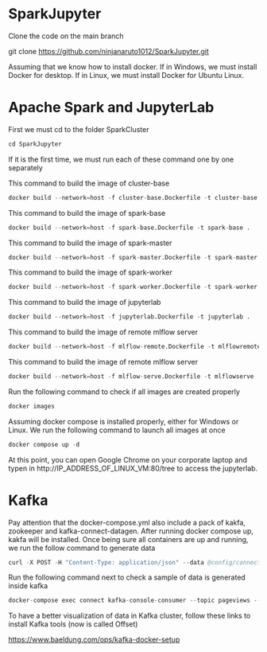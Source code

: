 # SparkJupyter

Clone the code on the main branch

git clone https://github.com/ninjanaruto1012/SparkJupyter.git

Assuming that we know how to install docker.
If in Windows, we must install Docker for desktop.
If in Linux, we must install Docker for Ubuntu Linux.

# Apache Spark and JupyterLab
First we must cd to the folder SparkCluster
```s
cd SparkJupyter
```
If it is the first time, we must run each of these command one by one separately

This command to build the image of cluster-base
```s
docker build --network=host -f cluster-base.Dockerfile -t cluster-base .
```

This command to build the image of spark-base
```s
docker build --network=host -f spark-base.Dockerfile -t spark-base .
```

This command to build the image of spark-master
```s
docker build --network=host -f spark-master.Dockerfile -t spark-master .
```

This command to build the image of spark-worker
```s
docker build --network=host -f spark-worker.Dockerfile -t spark-worker .
```

This command to build the image of jupyterlab
```s
docker build --network=host -f jupyterlab.Dockerfile -t jupyterlab .
```

This command to build the image of remote mlflow server
```s
docker build --network=host -f mlflow-remote.Dockerfile -t mlflowremote .
```

This command to build the image of remote mlflow server
```s
docker build --network=host -f mlflow-serve.Dockerfile -t mlflowserve .
```
Run the following command to check if all images are created properly
```s
docker images
```

Assuming docker compose is installed properly, either for Windows or Linux. We run the following command to launch all images at once
```s
docker compose up -d
```

At this point, you can open Google Chrome on your corporate laptop and typen in http://IP_ADDRESS_OF_LINUX_VM:80/tree to access the jupyterlab.

# Kafka
Pay attention that the docker-compose.yml also include a pack of kakfa, zookeeper and kafka-connect-datagen. After running docker compose up, kakfa will be installed. Once being sure all containers are up and running, we run the follow command to generate data 
```s
curl -X POST -H "Content-Type: application/json" --data @config/connector_pageviews.config http://localhost:8083/connectors
```
Run the following command next to check a sample of data is generated inside kafka
```s
docker-compose exec connect kafka-console-consumer --topic pageviews --bootstrap-server kafka:29092  --property print.key=true --max-messages 5 --from-beginning
```
To have a better visualization of data in Kafka cluster, follow these links to install Kafka tools (now is called Offset)

https://www.baeldung.com/ops/kafka-docker-setup